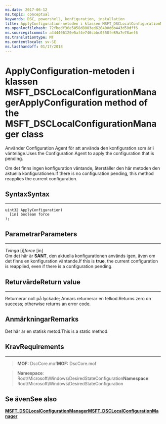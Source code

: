 ```yaml
---
ms.date: 2017-06-12
ms.topic: conceptual
keywords: DSC, powershell, konfiguration, installation
title: ApplyConfiguration-metoden i klassen MSFT_DSCLocalConfigurationManager
ms.openlocfilehash: 72fbedf30e5058d8003ed620400d6b443d50dff6
ms.sourcegitcommit: a444406120e5af4e746cbbc0558fe89a7e78aef6
ms.translationtype: MT
ms.contentlocale: sv-SE
ms.lasthandoff: 01/17/2018
---
```

# <a name="applyconfiguration-method-of-the-msftdsclocalconfigurationmanager-class"></a><span data-ttu-id="48606-103">ApplyConfiguration-metoden i klassen MSFT_DSCLocalConfigurationManager</span><span class="sxs-lookup"><span data-stu-id="48606-103">ApplyConfiguration method of the MSFT_DSCLocalConfigurationManager class</span></span>

<span data-ttu-id="48606-104">Använder Configuration Agent för att använda den konfiguration som är i vänteläge.</span><span class="sxs-lookup"><span data-stu-id="48606-104">Uses the Configuration Agent to apply the configuration that is pending.</span></span> 

<span data-ttu-id="48606-105">Om det finns ingen konfiguration väntande, återställer den här metoden den aktuella konfigurationen.</span><span class="sxs-lookup"><span data-stu-id="48606-105">If there is no configuration pending, this method reapplies the current configuration.</span></span>


## <a name="syntax"></a><span data-ttu-id="48606-106">Syntax</span><span class="sxs-lookup"><span data-stu-id="48606-106">Syntax</span></span>
------

```mof
uint32 ApplyConfiguration(
  [in] boolean force
);
```

## <a name="parameters"></a><span data-ttu-id="48606-107">Parametrar</span><span class="sxs-lookup"><span data-stu-id="48606-107">Parameters</span></span>
----------

<span data-ttu-id="48606-108">*Tvinga* \[i\]</span><span class="sxs-lookup"><span data-stu-id="48606-108">*force* \[in\]</span></span>  
<span data-ttu-id="48606-109">Om det här är **SANT**, den aktuella konfigurationen används igen, även om det finns en konfiguration väntande.</span><span class="sxs-lookup"><span data-stu-id="48606-109">If this is **true**, the current configuration is reapplied, even if there is a configuration pending.</span></span>

## <a name="return-value"></a><span data-ttu-id="48606-110">Returvärde</span><span class="sxs-lookup"><span data-stu-id="48606-110">Return value</span></span>
------------

<span data-ttu-id="48606-111">Returnerar noll på lyckade; Annars returnerar en felkod.</span><span class="sxs-lookup"><span data-stu-id="48606-111">Returns zero on success; otherwise returns an error code.</span></span>

## <a name="remarks"></a><span data-ttu-id="48606-112">Anmärkningar</span><span class="sxs-lookup"><span data-stu-id="48606-112">Remarks</span></span>

<span data-ttu-id="48606-113">Det här är en statisk metod.</span><span class="sxs-lookup"><span data-stu-id="48606-113">This is a static method.</span></span>

## <a name="requirements"></a><span data-ttu-id="48606-114">Krav</span><span class="sxs-lookup"><span data-stu-id="48606-114">Requirements</span></span>
------------
><span data-ttu-id="48606-115">**MOF:** DscCore.mof</span><span class="sxs-lookup"><span data-stu-id="48606-115">**MOF:** DscCore.mof</span></span>

><span data-ttu-id="48606-116">**Namespace**: Root\Microsoft\Windows\DesiredStateConfiguration</span><span class="sxs-lookup"><span data-stu-id="48606-116">**Namespace**: Root\Microsoft\Windows\DesiredStateConfiguration</span></span>


## <a name="see-also"></a><span data-ttu-id="48606-117">Se även</span><span class="sxs-lookup"><span data-stu-id="48606-117">See also</span></span>


[<span data-ttu-id="48606-118">**MSFT_DSCLocalConfigurationManager**</span><span class="sxs-lookup"><span data-stu-id="48606-118">**MSFT_DSCLocalConfigurationManager**</span></span>](msft-dsclocalconfigurationmanager.md)

 

 



